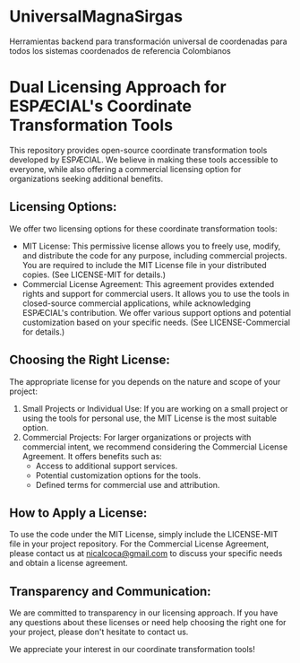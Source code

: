 # UniversalMagnaSirgas
Herramientas backend para transformación universal de coordenadas para todos los sistemas coordenados de referencia Colombianos

# Dual Licensing Approach for ESPÆCIAL's Coordinate Transformation Tools
This repository provides open-source coordinate transformation tools developed by ESPÆCIAL. We believe in making these tools accessible to everyone, while also offering a commercial licensing option for organizations seeking additional benefits.

## Licensing Options:

We offer two licensing options for these coordinate transformation tools:

- MIT License: This permissive license allows you to freely use, modify, and distribute the code for any purpose, including commercial projects. You are required to include the MIT License file in your distributed copies. (See LICENSE-MIT for details.)
- Commercial License Agreement: This agreement provides extended rights and support for commercial users. It allows you to use the tools in closed-source commercial applications, while acknowledging ESPÆCIAL's contribution. We offer various support options and potential customization based on your specific needs. (See LICENSE-Commercial for details.)

## Choosing the Right License:

The appropriate license for you depends on the nature and scope of your project:
1. Small Projects or Individual Use: If you are working on a small project or using the tools for personal use, the MIT License is the most suitable option.
2. Commercial Projects: For larger organizations or projects with commercial intent, we recommend considering the Commercial License Agreement. It offers benefits such as:
   - Access to additional support services.
   - Potential customization options for the tools.
   - Defined terms for commercial use and attribution.

## How to Apply a License:

To use the code under the MIT License, simply include the LICENSE-MIT file in your project repository. For the Commercial License Agreement, please contact us at nicalcoca@gmail.com to discuss your specific needs and obtain a license agreement.

## Transparency and Communication:

We are committed to transparency in our licensing approach. If you have any questions about these licenses or need help choosing the right one for your project, please don't hesitate to contact us.

We appreciate your interest in our coordinate transformation tools!

